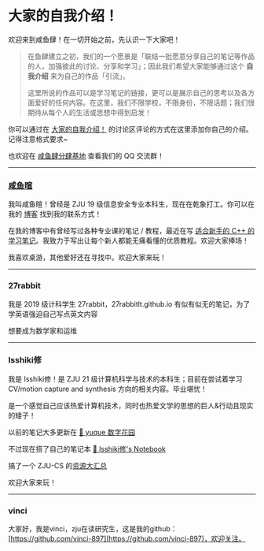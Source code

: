 # 大家的自我介绍！

欢迎来到咸鱼肆！在一切开始之前，先认识一下大家吧！

> 在鱼肆建立之初，我们的一个愿景是「联结一批愿意分享自己的笔记等作品的人，加强彼此的讨论、分享和学习」；因此我们希望大家能够通过这个 **自我介绍** 来为自己的作品「引流」。
> 
> 这里所说的作品可以是学习笔记的链接，更可以是展示自己的思考以及各方面爱好的任何内容。在这里，我们不限学校，不限身份，不限话题；我们很期待从每个人的生活或思想中得到启发！

你可以通过在 [大家的自我介绍！](https://github.com/orgs/SaltyfishShop/discussions/5) 的讨论区评论的方式在这里添加你自己的介绍。记得注意格式要求~

也欢迎在 [咸鱼肆分肆基地](https://github.com/orgs/SaltyfishShop/discussions/2) 查看我们的 QQ 交流群！

---

### [咸鱼暄](https://xuan-insr.github.io/)

我叫咸鱼暄！曾经是 ZJU 19 级信息安全专业本科生，现在在乾象打工。你可以在我的 [博客](https://xuan-insr.github.io/) 找到我的联系方式！

在我的博客中有曾经写过各种专业课的笔记 / 教程，最近在写 [适合新手的 C++ 的学习笔记](https://xuan-insr.github.io/cpp/cpp_restart/)。我致力于写出让每个新人都能无痛看懂的优质教程。欢迎大家捧场！

我喜欢桌游，其他爱好还在寻找中。欢迎大家来玩！

---

### 27rabbit
我是 2019 级计科学生 27rabbit，27rabbitlt.github.io 有似有似无的笔记，为了学英语强迫自己写点英文内容

想要成为数学家和运维

---

### Isshiki修

我是 Isshiki修！是 ZJU 21 级计算机科学与技术的本科生；目前在尝试着学习 CV/motion capture and synthesis 方向的相关内容。毕业堪忧！

是一个感觉自己应该热爱计算机技术，同时也热爱文学的思想的巨人&行动且现实的矮子！
 
以前的笔记大多更新在 [💩 yuque 数字花园](https://www.yuque.com/isshikixiu)

不过现在搭了自己的笔记本 [🔋 Isshiki修's Notebook](https://note.isshikih.top/)

搞了一个 ZJU-CS 的[资源大汇总](https://isshikihugh.github.io/zju-cs-asio/)

欢迎大家来玩！

---

### vinci
大家好，我是vinci，zju在读研究生，这是我的github：[https://github.com/vinci-897](https://github.com/vinci-897)，欢迎关注。
